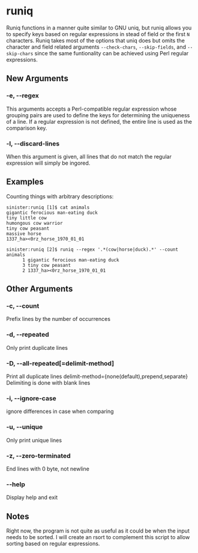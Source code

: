 runiq
=====

Runiq functions in a manner quite similar to GNU uniq, but runiq allows you to
specify keys based on regular expressions in stead of field or the first `N`
characters. Runiq takes most of the options that uniq does but omits the
character and field related arguments `--check-chars`, `--skip-fields`, and
`--skip-chars` since the same funtionality can be achieved using Perl regular
expressions.

New Arguments
-------------

### -e, --regex ###
This arguments accepts a Perl-compatible regular expression whose grouping
pairs are used to define the keys for determining the uniqueness of a line. If
a regular expression is not defined, the entire line is used as the comparison
key.

### -l, --discard-lines ###
When this argument is given, all lines that do not match the regular expression
will simply be ingored.

Examples
--------

Counting things with arbitrary descriptions:

    sinister:runiq [1]$ cat animals
    gigantic ferocious man-eating duck
    tiny little cow
    humongous cow warrior
    tiny cow peasant
    massive horse
    1337_ha><0rz_horse_1970_01_01

    sinister:runiq [2]$ runiq --regex '.*(cow|horse|duck).*' --count animals
          1 gigantic ferocious man-eating duck
          3 tiny cow peasant
          2 1337_ha><0rz_horse_1970_01_01

Other Arguments
---------------

### -c, --count ###
Prefix lines by the number of occurrences

### -d, --repeated ###
Only print duplicate lines

### -D, --all-repeated[=delimit-method] ###
Print all duplicate lines delimit-method={none(default),prepend,separate}
Delimiting is done with blank lines

### -i, --ignore-case ###
ignore differences in case when comparing

### -u, --unique ###
Only print unique lines

### -z, --zero-terminated ###
End lines with 0 byte, not newline

### --help ###
Display help and exit

Notes
-----

Right now, the program is not quite as useful as it could be when the input
needs to be sorted. I will create an rsort to complement this script to allow
sorting based on regular expressions.
